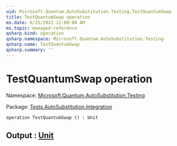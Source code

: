 ```yaml
---
uid: Microsoft.Quantum.AutoSubstitution.Testing.TestQuantumSwap
title: TestQuantumSwap operation
ms.date: 6/15/2021 12:00:00 AM
ms.topic: managed-reference
qsharp.kind: operation
qsharp.namespace: Microsoft.Quantum.AutoSubstitution.Testing
qsharp.name: TestQuantumSwap
qsharp.summary: ''
---
```


# TestQuantumSwap operation

Namespace: [Microsoft.Quantum.AutoSubstitution.Testing](xref:Microsoft.Quantum.AutoSubstitution.Testing)

Package: [Tests.AutoSubstitution.Integration](https://nuget.org/packages/Tests.AutoSubstitution.Integration)




```qsharp
operation TestQuantumSwap () : Unit
```


## Output : [Unit](xref:microsoft.quantum.qsharp.valueliterals#unit-literal)

